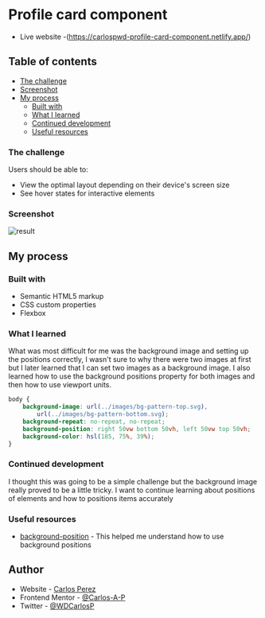 # Profile card component

- Live website -(https://carlospwd-profile-card-component.netlify.app/)

## Table of contents

- [The challenge](#the-challenge)
- [Screenshot](#screenshot)
- [My process](#my-process)
  - [Built with](#built-with)
  - [What I learned](#what-i-learned)
  - [Continued development](#continued-development)
  - [Useful resources](#useful-resources)

### The challenge

Users should be able to:

- View the optimal layout depending on their device's screen size
- See hover states for interactive elements

### Screenshot

![result](https://user-images.githubusercontent.com/85038929/125146400-737d0e80-e0da-11eb-88fd-881ce7923e13.JPG)

## My process

### Built with

- Semantic HTML5 markup
- CSS custom properties
- Flexbox

### What I learned

What was most difficult for me was the background image and setting up the positions correctly, I wasn't sure to why there were two images at first but I later learned that I can set two images as a background image. I also learned how to use the background positions property for both images and then how to use viewport units.

```css
body {
	background-image: url(../images/bg-pattern-top.svg),
		url(../images/bg-pattern-bottom.svg);
	background-repeat: no-repeat, no-repeat;
	background-position: right 50vw bottom 50vh, left 50vw top 50vh;
	background-color: hsl(185, 75%, 39%);
}
```

### Continued development

I thought this was going to be a simple challenge but the background image really proved to be a little tricky. I want to continue learning about positions of elements and how to positions items accurately

### Useful resources

- [background-position](https://developer.mozilla.org/en-US/docs/Web/CSS/background-position) - This helped me understand how to use background positions

## Author

- Website - [Carlos Perez](https://www.site.com)
- Frontend Mentor - [@Carlos-A-P](https://www.frontendmentor.io/profile/yourusername)
- Twitter - [@WDCarlosP](https://www.twitter.com/WDCarlosP)
